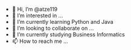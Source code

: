 - 👋 Hi, I’m @atze119
- 👀 I’m interested in ...
- 🌱 I’m currently learning Python and Java
- 💞️ I’m looking to collaborate on ...
- 📖 I’m currently studying Business Informatics
- 📫 How to reach me ...
<!---
atze119/atze119 is a ✨ special ✨ repository because its `README.md` (this file) appears on your GitHub profile.
You can click the Preview link to take a look at your changes.
--->
